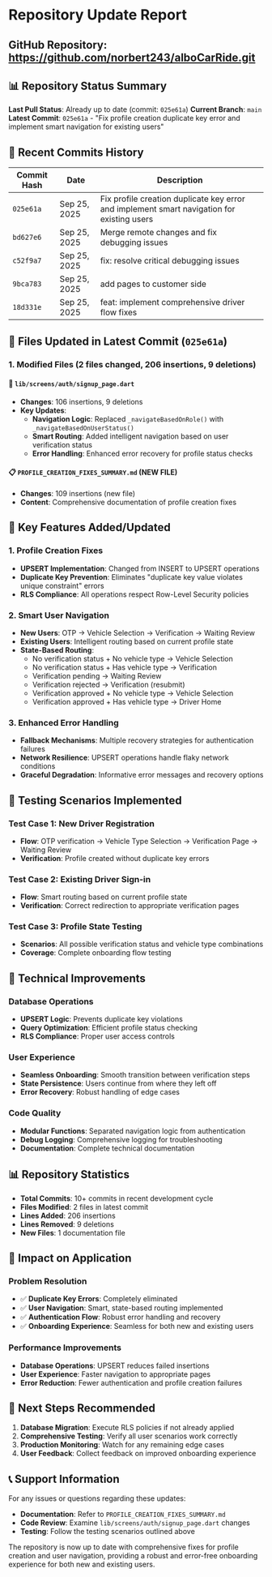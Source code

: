 # Repository Update Report
## GitHub Repository: https://github.com/norbert243/alboCarRide.git

## 📊 Repository Status Summary

**Last Pull Status**: Already up to date (commit: `025e61a`)
**Current Branch**: `main`
**Latest Commit**: `025e61a` - "Fix profile creation duplicate key error and implement smart navigation for existing users"

## 🔄 Recent Commits History

| Commit Hash | Date | Description |
|-------------|------|-------------|
| `025e61a` | Sep 25, 2025 | Fix profile creation duplicate key error and implement smart navigation for existing users |
| `bd627e6` | Sep 25, 2025 | Merge remote changes and fix debugging issues |
| `c52f9a7` | Sep 25, 2025 | fix: resolve critical debugging issues |
| `9bca783` | Sep 25, 2025 | add pages to customer side |
| `18d331e` | Sep 25, 2025 | feat: implement comprehensive driver flow fixes |

## 📁 Files Updated in Latest Commit (`025e61a`)

### 1. **Modified Files** (2 files changed, 206 insertions, 9 deletions)

#### 🔧 `lib/screens/auth/signup_page.dart`
- **Changes**: 106 insertions, 9 deletions
- **Key Updates**:
  - **Navigation Logic**: Replaced `_navigateBasedOnRole()` with `_navigateBasedOnUserStatus()`
  - **Smart Routing**: Added intelligent navigation based on user verification status
  - **Error Handling**: Enhanced error recovery for profile status checks

#### 📋 `PROFILE_CREATION_FIXES_SUMMARY.md` (NEW FILE)
- **Changes**: 109 insertions (new file)
- **Content**: Comprehensive documentation of profile creation fixes

## 🚀 Key Features Added/Updated

### 1. **Profile Creation Fixes**
- **UPSERT Implementation**: Changed from INSERT to UPSERT operations
- **Duplicate Key Prevention**: Eliminates "duplicate key value violates unique constraint" errors
- **RLS Compliance**: All operations respect Row-Level Security policies

### 2. **Smart User Navigation**
- **New Users**: OTP → Vehicle Selection → Verification → Waiting Review
- **Existing Users**: Intelligent routing based on current profile state
- **State-Based Routing**: 
  - No verification status + No vehicle type → Vehicle Selection
  - No verification status + Has vehicle type → Verification
  - Verification pending → Waiting Review
  - Verification rejected → Verification (resubmit)
  - Verification approved + No vehicle type → Vehicle Selection
  - Verification approved + Has vehicle type → Driver Home

### 3. **Enhanced Error Handling**
- **Fallback Mechanisms**: Multiple recovery strategies for authentication failures
- **Network Resilience**: UPSERT operations handle flaky network conditions
- **Graceful Degradation**: Informative error messages and recovery options

## 🧪 Testing Scenarios Implemented

### Test Case 1: New Driver Registration
- **Flow**: OTP verification → Vehicle Type Selection → Verification Page → Waiting Review
- **Verification**: Profile created without duplicate key errors

### Test Case 2: Existing Driver Sign-in
- **Flow**: Smart routing based on current profile state
- **Verification**: Correct redirection to appropriate verification pages

### Test Case 3: Profile State Testing
- **Scenarios**: All possible verification status and vehicle type combinations
- **Coverage**: Complete onboarding flow testing

## 🔧 Technical Improvements

### Database Operations
- **UPSERT Logic**: Prevents duplicate key violations
- **Query Optimization**: Efficient profile status checking
- **RLS Compliance**: Proper user access controls

### User Experience
- **Seamless Onboarding**: Smooth transition between verification steps
- **State Persistence**: Users continue from where they left off
- **Error Recovery**: Robust handling of edge cases

### Code Quality
- **Modular Functions**: Separated navigation logic from authentication
- **Debug Logging**: Comprehensive logging for troubleshooting
- **Documentation**: Complete technical documentation

## 📊 Repository Statistics

- **Total Commits**: 10+ commits in recent development cycle
- **Files Modified**: 2 files in latest commit
- **Lines Added**: 206 insertions
- **Lines Removed**: 9 deletions
- **New Files**: 1 documentation file

## 🎯 Impact on Application

### Problem Resolution
- ✅ **Duplicate Key Errors**: Completely eliminated
- ✅ **User Navigation**: Smart, state-based routing implemented
- ✅ **Authentication Flow**: Robust error handling and recovery
- ✅ **Onboarding Experience**: Seamless for both new and existing users

### Performance Improvements
- **Database Operations**: UPSERT reduces failed insertions
- **User Experience**: Faster navigation to appropriate pages
- **Error Reduction**: Fewer authentication and profile creation failures

## 🔮 Next Steps Recommended

1. **Database Migration**: Execute RLS policies if not already applied
2. **Comprehensive Testing**: Verify all user scenarios work correctly
3. **Production Monitoring**: Watch for any remaining edge cases
4. **User Feedback**: Collect feedback on improved onboarding experience

## 📞 Support Information

For any issues or questions regarding these updates:
- **Documentation**: Refer to `PROFILE_CREATION_FIXES_SUMMARY.md`
- **Code Review**: Examine `lib/screens/auth/signup_page.dart` changes
- **Testing**: Follow the testing scenarios outlined above

The repository is now up to date with comprehensive fixes for profile creation and user navigation, providing a robust and error-free onboarding experience for both new and existing users.